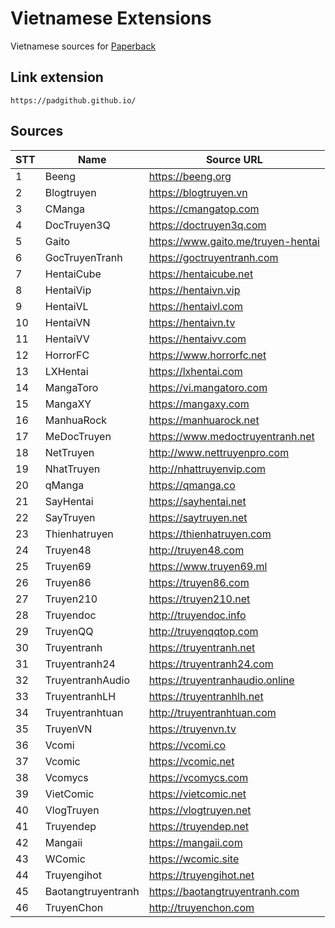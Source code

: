 # Vietnamese Extensions

Vietnamese sources for [Paperback](https://paperback.moe/)

## Link extension

```
https://padgithub.github.io/
```

## Sources

| STT | Name               | Source URL                         |
| --- | ------------------ | ---------------------------------- |
| 1   | Beeng              | https://beeng.org                  |
| 2   | Blogtruyen         | https://blogtruyen.vn              |
| 3   | CManga             | https://cmangatop.com              |
| 4   | DocTruyen3Q        | https://doctruyen3q.com            |
| 5   | Gaito              | https://www.gaito.me/truyen-hentai |
| 6   | GocTruyenTranh     | https://goctruyentranh.com         |
| 7   | HentaiCube         | https://hentaicube.net             |
| 8   | HentaiVip          | https://hentaivn.vip               |
| 9   | HentaiVL           | https://hentaivl.com               |
| 10  | HentaiVN           | https://hentaivn.tv                |
| 11  | HentaiVV           | https://hentaivv.com               |
| 12  | HorrorFC           | https://www.horrorfc.net           |
| 13  | LXHentai           | https://lxhentai.com               |
| 14  | MangaToro          | https://vi.mangatoro.com           |
| 15  | MangaXY            | https://mangaxy.com                |
| 16  | ManhuaRock         | https://manhuarock.net             |
| 17  | MeDocTruyen        | https://www.medoctruyentranh.net   |
| 18  | NetTruyen          | http://www.nettruyenpro.com        |
| 19  | NhatTruyen         | http://nhattruyenvip.com           |
| 20  | qManga             | https://qmanga.co                  |
| 21  | SayHentai          | https://sayhentai.net              |
| 22  | SayTruyen          | https://saytruyen.net              |
| 23  | Thienhatruyen      | https://thienhatruyen.com          |
| 24  | Truyen48           | http://truyen48.com                |
| 25  | Truyen69           | https://www.truyen69.ml            |
| 26  | Truyen86           | https://truyen86.com               |
| 27  | Truyen210          | https://truyen210.net              |
| 28  | Truyendoc          | http://truyendoc.info              |
| 29  | TruyenQQ           | http://truyenqqtop.com             |
| 30  | Truyentranh        | https://truyentranh.net            |
| 31  | Truyentranh24      | https://truyentranh24.com          |
| 32  | TruyentranhAudio   | https://truyentranhaudio.online    |
| 33  | TruyentranhLH      | https://truyentranhlh.net          |
| 34  | Truyentranhtuan    | http://truyentranhtuan.com         |
| 35  | TruyenVN           | https://truyenvn.tv                |
| 36  | Vcomi              | https://vcomi.co                   |
| 37  | Vcomic             | https://vcomic.net                 |
| 38  | Vcomycs            | https://vcomycs.com                |
| 39  | VietComic          | https://vietcomic.net              |
| 40  | VlogTruyen         | https://vlogtruyen.net             |
| 41  | Truyendep          | https://truyendep.net              |
| 42  | Mangaii            | https://mangaii.com                |
| 43  | WComic             | https://wcomic.site                |
| 44  | Truyengihot        | https://truyengihot.net            |
| 45  | Baotangtruyentranh | https://baotangtruyentranh.com     |
| 46  | TruyenChon         | http://truyenchon.com              |
